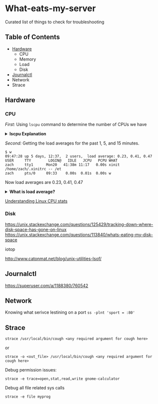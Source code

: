 # What-eats-my-server
Curated list of things to check for troubleshooting 

## Table of Contents

- [Hardware]()
    * CPU
    * Memory
    * Load
    * Disk
- [Journalctl]()
- Network
- Strace


## Hardware

### CPU

*First:* Using `lscpu` command to determine the number of CPUs we have

<details>
<summary><b>lscpu Explanation</b></summary><br>


Expample #1: 

    $ lscpu
    Architecture:          x86_64
    CPU op-mode(s):        32-bit, 64-bit
    CPU(s):                4
    Thread(s) per core:    2
    Core(s) per socket:    2
    CPU socket(s):         1
    NUMA node(s):          1
    Vendor ID:             GenuineIntel
    CPU family:            6
    Model:                 37
    Stepping:              5
    CPU MHz:               2667.000
    Virtualization:        VT-x
    L1d cache:             32K
    L1i cache:             32K
    L2 cache:              256K
    L3 cache:              3072K
    NUMA node0 CPU(s):     0-3

In the above my Intel i5 laptop has 4 "CPUs" in total

> CPU(s):                4

of which there are 2 physical cores

> Core(s) per socket:    2

of which each can run up to 2 threads

> Thread(s) per core:    2

at the same time. These threads are the core's logical capabilities.

**Note: Intel refers to a physical processor as a socket.**

From `man lscpu`:

   > CPU<br>
   The logical CPU number of a CPU as used by the Linux kernel.<br>
   CORE<br>
    A core can contain several CPUs.<br>
   SOCKET<br>
   A socket can contain several cores.<br>

Expample #2: Taking it a bit further

    $ lscpu | grep -E '^Thread|^Core|^Socket|^CPU\('
    CPU(s):                32
    Thread(s) per core:    2
    Core(s) per socket:    8
    Socket(s):             2

> CPUs = Threads per core X cores per socket X sockets


</details>

*Second:* Getting the load averages for the past 1, 5, and 15 minutes.

    $ w 
    09:47:28 up 5 days, 12:37,  2 users,  load average: 0.23, 0.41, 0.47
    USER     TTY        LOGIN@   IDLE   JCPU   PCPU WHAT
    zach     tty1      Mon20   41:38m 11:17   0.00s xinit /home/zach/.xinitrc -- /et
    zach     pts/0     09:33    0.00s  0.01s  0.00s w

Now load averages are 0.23, 0.41, 0.47

<details>
<summary><b>What is load average?</b></summary><br>

Linux load averages are "system load averages" that show the running thread (task) demand on the system as an average number of running plus waiting threads. This measures demand, which can be greater than what the system is currently processing. Most tools show three averages, for 1, 5, and 15 minutes.

Some interpretations:

- If the averages are 0.0, then your system is idle.
- If the 1 minute average is higher than the 5 or 15 minute averages, then load is increasing.
- If the 1 minute average is lower than the 5 or 15 minute averages, then load is decreasing.
- If they are higher than your CPU count, then you might have a performance problem (it depends).

**Note:** Load average is a measurement of how many tasks are waiting in a kernel run queue (not just CPU time but also disk activity) over a period of time. CPU utilization is a measure of how busy the CPU is right now.

Often times these two numbers have patterns that correlate to each other, but you can't think of them as the same. You can have a high load with nearly 0% CPU utilization (such as when you have a lot of IO data stuck in a wait state) and you can have a load of 1 and 100% CPU, when you have a single threaded process running full tilt. Also for short periods of time you can see the CPU at close to 100% but the load is still below 1 because the average metrics haven't "caught up" yet.

> Chances are if you are seeing a regular high load number with no corresponding CPU activity, you are having a storage problem of some kind.

</details>

[Understanding Linux CPU stats](http://blog.scoutapp.com/articles/2015/02/24/understanding-linuxs-cpu-stats
)

### Disk
https://unix.stackexchange.com/questions/125429/tracking-down-where-disk-space-has-gone-on-linux
https://unix.stackexchange.com/questions/113840/whats-eating-my-disk-space

iotop

http://www.catonmat.net/blog/unix-utilities-lsof/

## Journalctl
https://superuser.com/a/1188380/760542

## Network
Knowing what serivce lestining on a port
`ss -plnt 'sport = :80'`

## Strace 

    strace /usr/local/bin/cough <any required argument for cough here>

or

    strace -o <out_file> /usr/local/bin/cough <any required argument for cough here>

Debug permission issues:

    strace -e trace=open,stat,read,write gnome-calculator
    
Debug all file related sys calls
    
    strace -e file myprog
